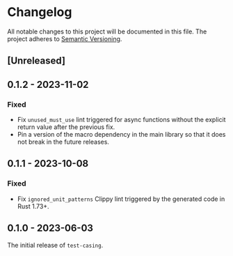 # Changelog

All notable changes to this project will be documented in this file.
The project adheres to [Semantic Versioning](http://semver.org/spec/v2.0.0.html).

## [Unreleased]

## 0.1.2 - 2023-11-02

### Fixed

- Fix `unused_must_use` lint triggered for async functions without the explicit
  return value after the previous fix.
- Pin a version of the macro dependency in the main library so that it does not break
  in the future releases.

## 0.1.1 - 2023-10-08

### Fixed

- Fix `ignored_unit_patterns` Clippy lint triggered by the generated code in Rust 1.73+.

## 0.1.0 - 2023-06-03

The initial release of `test-casing`.
